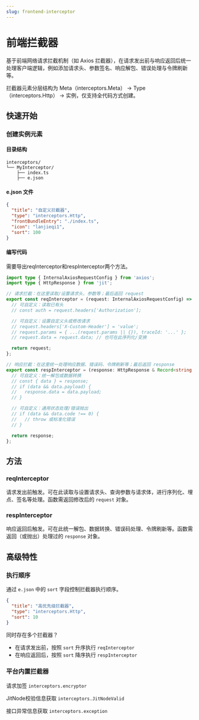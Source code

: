 ```yaml
---
slug: frontend-interceptor
---
```

# 前端拦截器
基于前端网络请求拦截机制（如 Axios 拦截器），在请求发出前与响应返回后统一处理客户端逻辑，例如添加请求头、参数签名、响应解包、错误处理与令牌刷新等。

拦截器元素分层结构为 Meta（interceptors.Meta） → Type（interceptors.Http） → 实例，仅支持全代码方式创建。

## 快速开始
### 创建实例元素
#### 目录结构
```text title="推荐前端拦截器元素目录结构"
interceptors/
└── MyInterceptor/
    ├── index.ts
    ├── e.json
```

#### e.json 文件
```json title="前端拦截器 e.json 示例"
{
  "title": "自定义拦截器",
  "type": "interceptors.Http",
  "frontBundleEntry": "./index.ts",
  "icon": "lanjieqi1",
  "sort": 100
}
```

#### 编写代码
需要导出reqInterceptor和respInterceptor两个方法。

```typescript title="index.ts（模板）"
import type { InternalAxiosRequestConfig } from 'axios';
import type { HttpResponse } from 'jit';

// 请求拦截：在这里读取/设置请求头、参数等；最后返回 request
export const reqInterceptor = (request: InternalAxiosRequestConfig) => {
  // 可自定义：读取已有头
  // const auth = request.headers['Authorization'];

  // 可自定义：设置自定义头或修改请求
  // request.headers['X-Custom-Header'] = 'value';
  // request.params = { ...(request.params || {}), traceId: '...' };
  // request.data = request.data; // 也可在此序列化/变换

  return request;
};

// 响应拦截：在这里统一处理响应数据、错误码、令牌刷新等；最后返回 response
export const respInterceptor = (response: HttpResponse & Record<string, any>) => {
  // 可自定义：统一解包或数据转换
  // const { data } = response;
  // if (data && data.payload) {
  //   response.data = data.payload;
  // }

  // 可自定义：通用状态处理/错误抛出
  // if (data && data.code !== 0) {
  //   // throw 或标准化错误
  // }

  return response;
};
```

## 方法
### reqInterceptor
请求发出前触发。可在此读取与设置请求头、查询参数与请求体，进行序列化、埋点、签名等处理。函数需返回修改后的 `request` 对象。

### respInterceptor
响应返回后触发。可在此统一解包、数据转换、错误码处理、令牌刷新等。函数需返回（或抛出）处理过的 `response` 对象。

## 高级特性
### 执行顺序
通过 `e.json` 中的 `sort` 字段控制拦截器执行顺序。

```json title="设置执行顺序"
{
  "title": "高优先级拦截器",
  "type": "interceptors.Http",
  "sort": 10
}
```

同时存在多个拦截器？
- 在请求发出前，按照 `sort` 升序执行 `reqInterceptor`
- 在响应返回后，按照 `sort` 降序执行 `respInterceptor`

### 平台内置拦截器
请求加签 `interceptors.encryptor`

JitNode校验信息获取 `interceptors.JitNodeValid`

接口异常信息获取 `interceptors.exception`